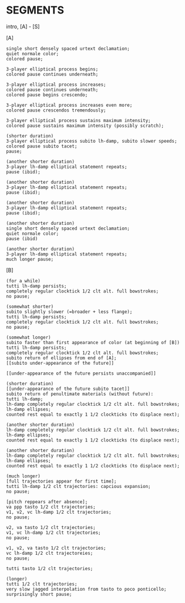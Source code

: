 SEGMENTS
========

intro, [A] - [S]

[A]

    single short densely spaced urtext declamation;
    quiet normale color;
    colored pause;

    3-player elliptical process begins;
    colored pause continues underneath;

    3-player elliptical process increases;
    colored pause continues underneath;
    colored pause begins crescendo;

    3-player elliptical process increases even more;
    colored pause crescendos tremendously;

    3-player elliptical process sustains maximum intensity;
    colored pause sustains maximum intensity (possibly scratch);

    (shorter duration)
    3-player elliptical process subito lh-damp, subito slower speeds;
    colored pause subito tacet;
    pause;

    (another shorter duration)
    3-player lh-damp elliptical statement repeats;
    pause (ibid);

    (another shorter duration)
    3-player lh-damp elliptical statement repeats;
    pause (ibid);

    (another shorter duration)
    3-player lh-damp elliptical statement repeats;
    pause (ibid);

    (another shorter duration)
    single short densely spaced urtext declamation;
    quiet normale color;
    pause (ibid)

    (another shorter duration)
    3-player lh-damp elliptical statement repeats;
    much longer pause;

[B]

    (for a while)
    tutti lh-damp persists;
    completely regular clocktick 1/2 clt alt. full bowstrokes;
    no pause;

    (somewhat shorter)
    subito slightly slower (=broader + less flange);
    tutti lh-damp persists;
    completely regular clocktick 1/2 clt alt. full bowstrokes;
    no pause;

    (somewhat longer)
    subito faster than first appearance of color (at beginning of [B])
    tutti lh-damp persists;
    completely regular clocktick 1/2 clt alt. full bowstrokes;
    subito return of ellipses from end of [A];
    [[subito under-appearance of the future]]
    
    [[under-appearance of the future persists unaccompanied]]

    (shorter duration)
    [[under-appearance of the future subito tacet]]
    subito return of penultimate materials (without future):
    tutti lh-damp;
    lh-damp completely regular clocktick 1/2 clt alt. full bowstrokes;
    lh-damp ellipses;
    counted rest equal to exactly 1 1/2 clockticks (to displace next);

    (another shorter duration)
    lh-damp completely regular clocktick 1/2 clt alt. full bowstrokes;
    lh-damp ellipses;
    counted rest equal to exactly 1 1/2 clockticks (to displace next);

    (another shorter duration)
    lh-damp completely regular clocktick 1/2 clt alt. full bowstrokes;
    lh-damp ellipses;
    counted rest equal to exactly 1 1/2 clockticks (to displace next);

    (much longer)
    [full trajectories appear for first time];
    tutti lh-damp 1/2 clt trajectories: capcious expansion;
    no pause;

    [pitch reppears after absence];
    va ppp tasto 1/2 clt trajectories;
    v1, v2, vc lh-damp 1/2 clt trajectories;
    no pause;

    v2, va tasto 1/2 clt trajectories;
    v1, vc lh-damp 1/2 clt trajectories; 
    no pause;

    v1, v2, va tasto 1/2 clt trajectories;
    vc lh-damp 1/2 clt trajectoreies;
    no pause;

    tutti tasto 1/2 clt trajectories;

    (longer)
    tutti 1/2 clt trajectories;
    very slow jagged interpolation from tasto to poco ponticello;
    surprisingly short pause;
